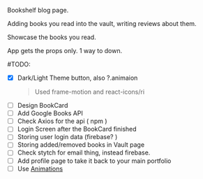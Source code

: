 Bookshelf blog page.

Adding books you read into the vault, writing reviews about them.

Showcase the books you read.

App gets the props only. 1 way to down.

#TODO:

- [x] Dark/Light Theme button, also ?.animaion
  > Used frame-motion and react-icons/ri
- [ ] Design BookCard
- [ ] Add Google Books API
- [ ] Check Axios for the api ( npm )
- [ ] Login Screen after the BookCard finished
- [ ] Storing user login data (firebase? )
- [ ] Storing added/removed books in Vault page
- [ ] Check stytch for email thing, instead firebase.
- [ ] Add profile page to take it back to your main portfolio
- [ ] Use [Animations](https://animate.style/)
